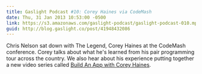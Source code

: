 ```yaml
---
title: Gaslight Podcast #10: Corey Haines via CodeMash
date: Thu, 31 Jan 2013 10:53:00 -0500
link: https://s3.amazonaws.com/gaslight-podcast/gaslight-podcast-010.mp3
guid: http://blog.gaslight.co/post/41948432086
---
```


Chris Nelson sat down with The Legend, Corey Haines at the CodeMash conference.
Corey talks about what he's learned from his pair programming tour across
the country.  We also hear about his experience putting together a new video
series called <a href="http://cleancoders.com/codecast/bawch-episode-1/show">Build An App with Corey Haines</a>.
